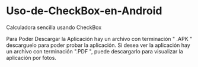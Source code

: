 # Uso-de-CheckBox-en-Android
Calculadora sencilla usando CheckBox

Para Poder Descargar la Aplicación hay un archivo con terminación " .APK " descarguelo para poder probar la  aplicación.
Si desea ver la aplicación hay un archivo con terminación ".PDF ", puede descargarlo para visualizar la aplicación por fotos.
